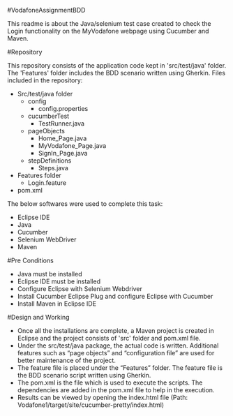 #VodafoneAssignmentBDD 

This readme is about the Java/selenium test case created to check the Login functionality on the MyVodafone webpage using Cucumber and Maven.

#Repository

This repository consists of the application code kept in 'src/test/java' folder. The 'Features' folder includes the BDD scenario written using Gherkin.
Files included in the repository:
- Src/test/java folder
    - config
        * config.properties
    -	cucumberTest
        * TestRunner.java
    -	pageObjects
        * Home_Page.java
        * MyVodafone_Page.java
        * SignIn_Page.java
    -	stepDefinitions
        * Steps.java
- Features folder
    - Login.feature
- pom.xml

The below softwares were used to complete this task:
- Eclipse IDE
- Java
- Cucumber
- Selenium WebDriver
- Maven

#Pre Conditions

- Java must be installed
- Eclipse IDE must be installed
- Configure Eclipse with Selenium Webdriver
- Install Cucumber Eclipse Plug and configure Eclipse with Cucumber
- Install Maven in Eclipse IDE

#Design and Working

- Once all the installations are complete, a Maven project is created in Eclipse and the project consists of 'src' folder and pom.xml file.
- Under the src/test/java package, the actual code is written. Additional features such as “page objects” and “configuration file” are used for better maintenance of the project.
- The feature file is placed under the “Features” folder. The feature file is the BDD scenario script written using Gherkin.
-	The pom.xml is the file which is used to execute the scripts. The dependencies are added in the pom.xml file to help in the execution.
- Results can be viewed by opening the index.html file (Path: Vodafone1/target/site/cucumber-pretty/index.html)
